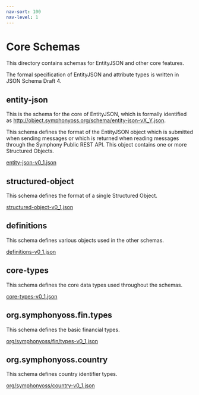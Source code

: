 ```yaml
---
nav-sort: 100
nav-level: 1
---
```

# Core Schemas
This directory contains schemas for EntityJSON and other core features.

The formal specification of EntityJSON and attribute types is written in JSON Schema Draft 4.

## entity-json
This is the schema for the core of EntityJSON, which is formally identified as http://object.symphonyoss.org/schema/entity-json-vX_Y.json.

This schema defines the format of the EntityJSON object which is submitted when sending messages or which is returned when reading messages through the Symphony Public REST API. This object contains one or more Structured Objects.

[entity-json-v0_1.json](entity-json-v0_1.json)

## structured-object
This schema defines the format of  a single Structured Object.

[structured-object-v0_1.json](structured-object-v0_1.json)

## definitions
This schema defines various objects used in the other schemas.

[definitions-v0_1.json](definitions-v0_1.json)

## core-types
This schema defines the core data types used throughout the schemas.

[core-types-v0_1.json](core-types-v0_1.json)

## org.symphonyoss.fin.types
This schema defines the basic financial types.

[org/symphonyoss/fin/types-v0_1.json](org/symphonyoss/fin/types-v0_1.json)

## org.symphonyoss.country
This schema defines country identifier types.

[org/symphonyoss/country-v0_1.json](org/symphonyoss/country-v0_1.json)